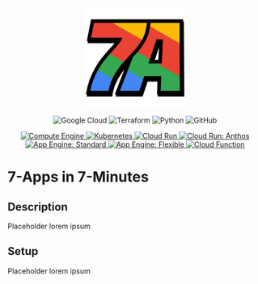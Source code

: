 <p align="center">
  <img src="./docs/logo.png" alt="7-Apps in 7-Minutes" width="200"/>
</p>
<p align="center">
  <img src="https://img.shields.io/badge/Google%20Cloud-EA4335?logo=google-cloud&logoColor=white" alt="Google Cloud">
  <img src="https://img.shields.io/badge/Terraform-623CE4?logo=terraform" alt="Terraform">
  <img src="https://img.shields.io/badge/Python-0073B7?logo=python&logoColor=white" alt="Python">
  <img src="https://img.shields.io/github/stars/servian/7apps-google-cloud?style=social" alt="GitHub">
</p>
<p align="center">
  <a href="https://compute.7apps.cloud">
    <img src="https://img.shields.io/endpoint?label=Compute%20Engine&url=https%3A%2F%2Fcompute.7apps.cloud%2F%3Fbadge" alt="Compute Engine">
  </a>
  <a href="https://kubernetes.7apps.cloud">
    <img src="https://img.shields.io/endpoint?label=Kubernetes&url=https%3A%2F%2Fkubernetes.7apps.cloud%2F%3Fbadge" alt="Kubernetes">
  </a>
  <a href="https://run.7apps.cloud">
    <img src="https://img.shields.io/endpoint?label=Cloud%20Run&url=https%3A%2F%2Frun.7apps.cloud%2F%3Fbadge" alt="Cloud Run">
  </a>
  <a href="https://run-anthos.7apps.cloud">
    <img src="https://img.shields.io/endpoint?label=Cloud%20Run%3A%20Anthos&url=https%3A%2F%2Frun-anthos.7apps.cloud%2F%3Fbadge" alt="Cloud Run: Anthos">
  </a>
  <a href="https://standard.7apps.cloud">
    <img src="https://img.shields.io/endpoint?label=App%20Engine%3A%20Standard&url=https%3A%2F%2Fstandard.7apps.cloud%2F%3Fbadge" alt="App Engine: Standard">
  </a>
  <a href="https://flexible.7apps.cloud">
    <img src="https://img.shields.io/endpoint?label=App%20Engine%3A%20Flexible&url=https%3A%2F%2Fflex.7apps.cloud%2F%3Fbadge" alt="App Engine: Flexible">
  </a>
  <a href="https://function.7apps.cloud">
    <img src="https://img.shields.io/endpoint?label=Cloud%20Function&url=https%3A%2F%2Ffunction.7apps.cloud%2F%3Fbadge" alt="Cloud Function">
  </a>
</p>

# 7-Apps in 7-Minutes

## Description

Placeholder lorem ipsum

## Setup

Placeholder lorem ipsum
